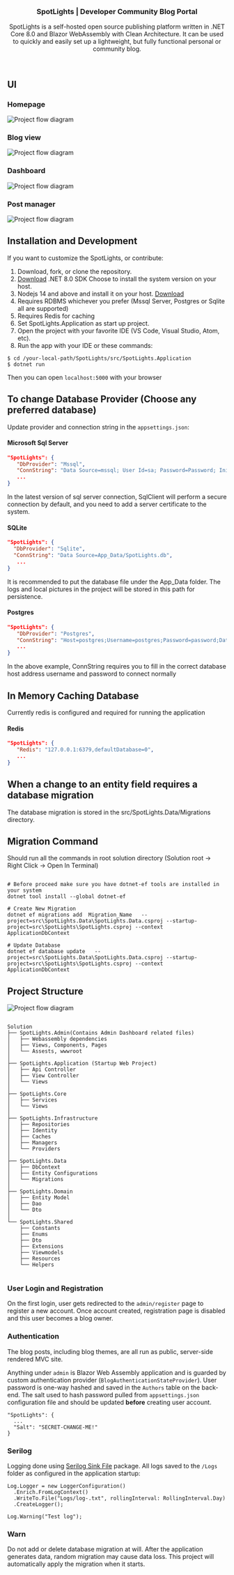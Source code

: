 <br>
<h3 align="center">SpotLights | Developer Community Blog Portal </h3>
<p align="center">
    SpotLights is a self-hosted open source publishing platform written in .NET Core 8.0 and Blazor WebAssembly with Clean Architecture. 
    It can be used to quickly and easily set up a lightweight, but fully functional personal or community blog.
</p>
<br>

  
## UI

### Homepage

![Project flow diagram](./docs/homepage.png)


### Blog view

![Project flow diagram](./docs/blog.png)


### Dashboard

![Project flow diagram](./docs/dashboard.png)


### Post manager

![Project flow diagram](./docs/dashboard2.png)




## Installation and Development
If you want to customize the SpotLights, or contribute:

1. Download, fork, or clone the repository.
2. [Download](https://dotnet.microsoft.com/zh-cn/download) .NET 8.0 SDK Choose to install the system version on your host. 
3. Nodejs 14 and above and install it on your host. [Download](https://nodejs.org/) 
4. Requires RDBMS whichever you prefer (Mssql Server, Postgres or Sqlite all are supported)
5. Requires Redis for caching
6. Set SpotLights.Application as start up project.
7. Open the project with your favorite IDE (VS Code, Visual Studio, Atom, etc).
8. Run the app with your IDE or these commands:
```
$ cd /your-local-path/SpotLights/src/SpotLights.Application
$ dotnet run
```
Then you can open `localhost:5000` with your browser
 


 ## To change Database Provider (Choose any preferred database)
Update provider and connection string in the `appsettings.json`:


#### Microsoft Sql Server
``` json
"SpotLights": {
   "DbProvider": "Mssql",
   "ConnString": "Data Source=mssql; User Id=sa; Password=Password; Initial Catalog=SpotLights;TrustServerCertificate=True",
   ...
}
```
In the latest version of sql server connection, SqlClient will perform a secure connection by default, and you need to add a server certificate to the system. 

#### SQLite
``` json
"SpotLights": {
  "DbProvider": "Sqlite",
  "ConnString": "Data Source=App_Data/SpotLights.db",
   ...
}
```
It is recommended to put the database file under the App_Data folder. The logs and local pictures in the project will be stored in this path for persistence.


#### Postgres
``` json
"SpotLights": {
   "DbProvider": "Postgres",
   "ConnString": "Host=postgres;Username=postgres;Password=password;Database=SpotLights;",
   ...
}
```
In the above example, ConnString requires you to fill in the correct database host address username and password to connect normally



## In Memory Caching Database
Currently redis is configured and required for running the application

#### Redis
``` json
"SpotLights": {
   "Redis": "127.0.0.1:6379,defaultDatabase=0",
   ...
}
```

## When a change to an entity field requires a database migration

The database migration is stored in the src/SpotLights.Data/Migrations  directory. 


## Migration Command 
Should run all the commands in root solution directory (Solution root -> Right Click -> Open In Terminal)

``` shell

# Before proceed make sure you have dotnet-ef tools are installed in your system
dotnet tool install --global dotnet-ef

# Create New Migration
dotnet ef migrations add  Migration_Name   --project=src\SpotLights.Data\SpotLights.Data.csproj --startup-project=src\SpotLights\SpotLights.csproj --context ApplicationDbContext

# Update Database
dotnet ef database update   --project=src\SpotLights.Data\SpotLights.Data.csproj --startup-project=src\SpotLights\SpotLights.csproj --context ApplicationDbContext

```


## Project Structure

![Project flow diagram](./docs/flow.png)


``` shell

Solution
├── SpotLights.Admin(Contains Admin Dashboard related files)
│   ├── Webassembly dependencies
│   ├── Views, Components, Pages
│   └── Assests, wwwroot
│ 
├── SpotLights.Application (Startup Web Project)
│   ├── Api Controller
│   ├── View Controller
│   └── Views
│   
├── SpotLights.Core
│   ├── Services
│   └── Views
│
├── SpotLights.Infrastructure
│   ├── Repositories
│   ├── Identity
│   ├── Caches
│   ├── Managers
│   └── Providers
│   
├── SpotLights.Data
│   ├── DbContext
│   ├── Entity Configurations
│   └── Migrations
│
├── SpotLights.Domain
│   ├── Entity Model
│   ├── Dao
│   └── Dto
│
└── SpotLights.Shared
    ├── Constants
    ├── Enums
    ├── Dto
    ├── Extensions
    ├── Viewmodels
    ├── Resources
    └── Helpers


```


### User Login and Registration
On the first login, user gets redirected to the `admin/register` page to register a new account. 
Once account created, registration page is disabled and this user becomes a blog owner.

### Authentication
The blog posts, including blog themes, are all run as public, server-side rendered MVC site. 

Anything under `admin` is Blazor Web Assembly application and is guarded by custom authentication provider (`BlogAuthenticationStateProvider`). 
User password is one-way hashed and saved in the `Authors` table on the back-end. 
The salt used to hash password pulled from `appsettings.json` configuration file and should be updated **before** creating user account.

```
"SpotLights": {
  ...
  "Salt": "SECRET-CHANGE-ME!"
}
```


### Serilog

Logging done using [Serilog Sink File](https://github.com/serilog/serilog-sinks-file) package.
All logs saved to the `/Logs` folder as configured in the application startup:

```
Log.Logger = new LoggerConfiguration()
  .Enrich.FromLogContext()
  .WriteTo.File("Logs/log-.txt", rollingInterval: RollingInterval.Day)
  .CreateLogger();

Log.Warning("Test log");
```


### Warn 
Do not add or delete database migration at will. After the application generates data, random migration may cause data loss. This project will automatically apply the migration when it starts.

